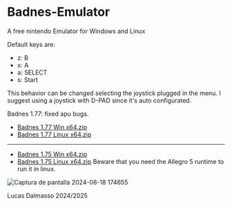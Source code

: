 # Badnes-Emulator
A free nintendo Emulator for Windows and Linux

Default keys are: 
* z:  B
* x:  A
* a:  SELECT
* s:  Start

This behavior can be changed selecting the joystick plugged in the menu.
I suggest using a joystick with D-PAD since it's auto configurated.

Badnes 1.77: fixed apu bugs.
* [Badnes 1.77 Win x64.zip](https://github.com/user-attachments/files/18465834/Badnes.1.77.Win.x64.zip)
* [Badnes 1.77 Linux x64.zip](https://github.com/user-attachments/files/18465870/Badnes.1.77.Linux.x64.zip)

------------------------------------------------------------------------

* [Badnes 1.75 Win x64.zip](https://github.com/user-attachments/files/18365400/Badnes.1.75.Win.x64.zip)
* [Badnes 1.75 Linux x64.zip](https://github.com/user-attachments/files/18365594/Badnes.1.75.Linux.x64.zip) 
Beware that you need the Allegro 5 runtime to run it in linux.

![Captura de pantalla 2024-08-18 174655](https://github.com/user-attachments/assets/af1c9da9-a2e8-4270-92ff-bdfac8964ab9)

Lucas Dalmasso 2024/2025
